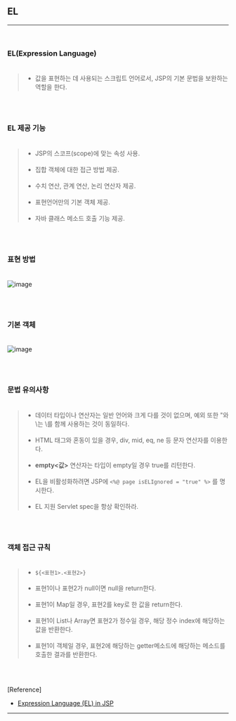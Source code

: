 EL
--

---

<br>

### EL(Expression Language)<br><br>

> -	값을 표현하는 데 사용되는 스크립트 언어로서, JSP의 기본 문법을 보완하는 역할을 한다.

<br><br>

### EL 제공 기능<br><br>

> -	JSP의 스코프(scope)에 맞는 속성 사용.<br><br>
> -	집합 객체에 대한 접근 방법 제공.<br><br>
> -	수치 연산, 관계 연산, 논리 연산자 제공.<br><br>
> -	표현언어만의 기본 객체 제공.<br><br>
> -	자바 클래스 메소드 호출 기능 제공.

<br><br>

### 표현 방법<br><br>

![image](https://user-images.githubusercontent.com/56240505/69811767-1cdafd80-1232-11ea-99a2-03c1d6405554.png)

<br><br>

### 기본 객체<br><br>

![image](https://user-images.githubusercontent.com/56240505/69811823-472cbb00-1232-11ea-9953-f3fac311493d.png)

<br><br>

### 문법 유의사항<br><br>

> -	데이터 타입이나 연산자는 일반 언어와 크게 다를 것이 없으며, 예외 또한 "와 \는 \를 함께 사용하는 것이 동일하다.<br><br>
> -	HTML 태그와 혼동이 있을 경우, div, mid, eq, ne 등 문자 연산자를 이용한다.<br><br>
> -	**empty<값>** 연산자는 타입이 empty일 경우 true를 리턴한다.<br><br>
> -	EL을 비활성화하려면 JSP에 `<%@ page isELIgnored = "true" %>` 를 명시한다.<br><br>
> -	EL 지원 Servlet spec을 항상 확인하라.

<br><br>

### 객체 접근 규칙<br><br>

> -	`${<표현1>.<표현2>}` <br><br>
> -	표현1이나 표현2가 null이면 null을 return한다.<br><br>
> -	표현1이 Map일 경우, 표현2를 key로 한 값을 return한다.<br><br>
> -	표현1이 List나 Array면 표현2가 정수일 경우, 해당 정수 index에 해당하는 값을 반환한다.<br><br>
> -	표현1이 객체일 경우, 표현2에 해당하는 getter메소드에 해당하는 메소드를 호출한 결과를 반환한다.

<br><br>

[Reference]

-	[Expression Language (EL) in JSP](https://www.javatpoint.com/EL-expression-in-jsp)

---

